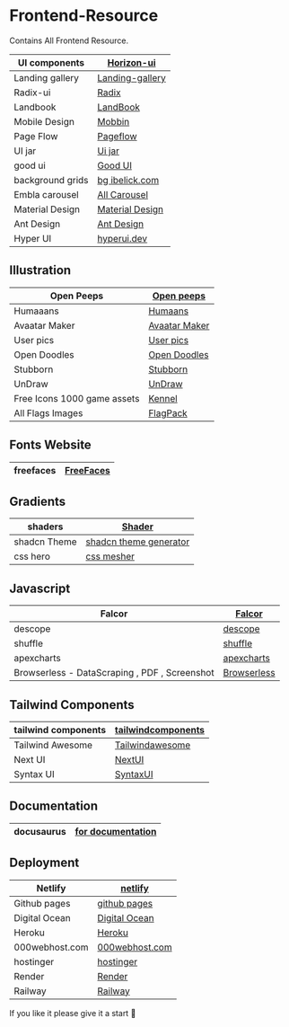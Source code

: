 # Frontend-Resource
Contains All Frontend Resource.


| UI components | [Horizon-ui](https://horizon-ui.com/) |
|---------------|---------------------------------------|
| Landing gallery | [Landing-gallery](https://www.landing.gallery/) |
| Radix-ui | [Radix](https://www.radix-ui.com/) |
| Landbook | [LandBook](https://land-book.com/) |
| Mobile Design | [Mobbin](https://mobbin.com/browse/android/apps) |
| Page Flow | [Pageflow](https://pageflows.com/) | 
| UI jar | [ Ui jar ](https://uijar.com/) |
| good ui | [Good UI](https://goodui.org/) |
| background grids | [bg ibelick.com](https://bg.ibelick.com/) | 
| Embla carousel | [All Carousel](https://www.embla-carousel.com/examples/generator/) |
| Material Design | [Material Design](https://m3.material.io/) |
| Ant Design | [Ant Design](https://ant.design/) |
| Hyper UI | [hyperui.dev](https://www.hyperui.dev/) |

## Illustration

| Open Peeps | [Open peeps](https://www.openpeeps.com/) | 
-------------| -----------------------------------------|
| Humaaans | [Humaans](https://www.humaaans.com/) | 
| Avaatar Maker | [Avaatar Maker](https://avamake.com/) |
| User pics | [User pics](https://userpics.craftwork.design/) |
| Open Doodles | [Open Doodles](https://www.opendoodles.com/) | 
| Stubborn | [Stubborn](https://stubborn.fun/) |
| UnDraw | [UnDraw](https://undraw.co/illustrations) |
| Free Icons 1000 game assets       | [Kennel](https://kenney.nl/) |
| All Flags Images | [FlagPack](https://flagpack.xyz/) |


## Fonts Website 
| freefaces | [FreeFaces](https://www.freefaces.gallery/typefaces/skyscapers) |
|-----------| ----------------------------------------------------------------|


## Gradients
| shaders | [Shader](https://www.shadergradient.co/) |
|----------| ----------------------------------------|
| shadcn Theme | [shadcn theme generator](https://gradient.page/tools/shadcn-ui-theme-generator) |
| css hero | [css mesher](https://www.csshero.org/mesher/) |


## Javascript

| Falcor | [Falcor](https://netflix.github.io/falcor/) |
|--------| --------------------------------------------|
| descope | [descope](https://www.descope.com/) |
| shuffle | [shuffle](https://shuffle.dev/) |
| apexcharts | [apexcharts](https://apexcharts.com/) | 
| Browserless - DataScraping , PDF , Screenshot | [Browserless](https://www.browserless.io/) |


## Tailwind Components
| tailwind components | [tailwindcomponents](https://tailwindcomponents.com/) |
|---------------------| ------------------------------------------------------|
| Tailwind Awesome | [Tailwindawesome](https://www.tailwindawesome.com/?price=free) |
| Next UI | [NextUI](https://nextui.org/) |
| Syntax UI | [SyntaxUI](https://syntaxui.com/) |


## Documentation
| docusaurus | [for documentation ](https://docusaurus.io/docs) |
| -----------| -------------------------------------------------|


## Deployment 
| Netlify | [netlify](https://www.netlify.com/) | 
| --------| ------------------------------------| 
| Github pages | [github pages](https://pages.github.com/) |
| Digital Ocean | [Digital Ocean](https://www.digitalocean.com) |
| Heroku | [Heroku](https://www.heroku.com/) |
| 000webhost.com | [000webhost.com](https://www.000webhost.com/) |
| hostinger  | [hostinger](https://www.hostinger.in/) |
| Render | [Render](https://render.com/) |
| Railway | [Railway](https://railway.app/) |

If you like it please give it a start 🌟
